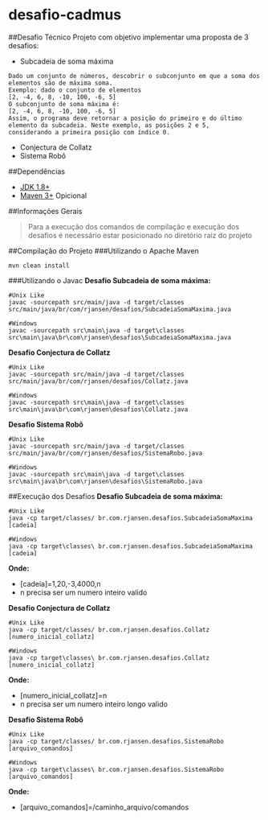 # desafio-cadmus

##Desafio Técnico
  Projeto com objetivo implementar uma proposta de 3 desafios:
  - Subcadeia de soma máxima
  > 
    Dado um conjunto de números, descobrir o subconjunto em que a soma dos elementos são de máxima soma. 
    Exemplo: dado o conjunto de elementos 
    [2, -4, 6, 8, -10, 100, -6, 5]
    O subconjunto de soma máxima é:
    [2, -4, 6, 8, -10, 100, -6, 5]
    Assim, o programa deve retornar a posição do primeiro e do último elemento da subcadeia. Neste exemplo, as posições 2 e 5,      considerando a primeira posição com índice 0.

  - Conjectura de Collatz
  - Sistema Robô

##Dependências
- [JDK 1.8+](http://www.oracle.com/technetwork/java/javase/downloads/jdk8-downloads-2133151.html)
- [Maven 3+](http://maven.apache.org/download.cgi) Opicional

##Informações Gerais
> Para a execução dos comandos de compilação e execução dos desafios é necessário estar posicionado no diretório raiz do projeto

##Compilação do Projeto
###Utilizando o Apache Maven
```shell
mvn clean install
```

###Utilizando o Javac
**Desafio Subcadeia de soma máxima:**
```shell
#Unix Like
javac -sourcepath src/main/java -d target/classes src/main/java/br/com/rjansen/desafios/SubcadeiaSomaMaxima.java

#Windows
javac -sourcepath src\main\java -d target\classes src\main\java\br\com\rjansen\desafios\SubcadeiaSomaMaxima.java
```

**Desafio Conjectura de Collatz**
```shell
#Unix Like
javac -sourcepath src/main/java -d target/classes src/main/java/br/com/rjansen/desafios/Collatz.java

#Windows
javac -sourcepath src\main\java -d target\classes src\main\java\br\com\rjansen\desafios\Collatz.java
```

**Desafio Sistema Robô**
```shell
#Unix Like
javac -sourcepath src/main/java -d target/classes src/main/java/br/com/rjansen/desafios/SistemaRobo.java

#Windows
javac -sourcepath src\main\java -d target\classes src\main\java\br\com\rjansen\desafios\SistemaRobo.java
```

##Execução dos Desafios
**Desafio Subcadeia de soma máxima:**
```shell
#Unix Like
java -cp target/classes/ br.com.rjansen.desafios.SubcadeiaSomaMaxima [cadeia]

#Windows
java -cp target\classes\ br.com.rjansen.desafios.SubcadeiaSomaMaxima [cadeia]
```
**Onde:**
- [cadeia]=1,20,-3,4000,n
- n precisa ser um numero inteiro valido

**Desafio Conjectura de Collatz**
```shell
#Unix Like
java -cp target/classes/ br.com.rjansen.desafios.Collatz [numero_inicial_collatz]

#Windows
java -cp target\classes\ br.com.rjansen.desafios.Collatz [numero_inicial_collatz]
```
**Onde:**
- [numero_inicial_collatz]=n
- n precisa ser um numero inteiro longo valido

**Desafio Sistema Robô**
```shell
#Unix Like
java -cp target/classes/ br.com.rjansen.desafios.SistemaRobo [arquivo_comandos]

#Windows
java -cp target\classes\ br.com.rjansen.desafios.SistemaRobo [arquivo_comandos]
```
**Onde:**
- [arquivo_comandos]=/caminho_arquivo/comandos
